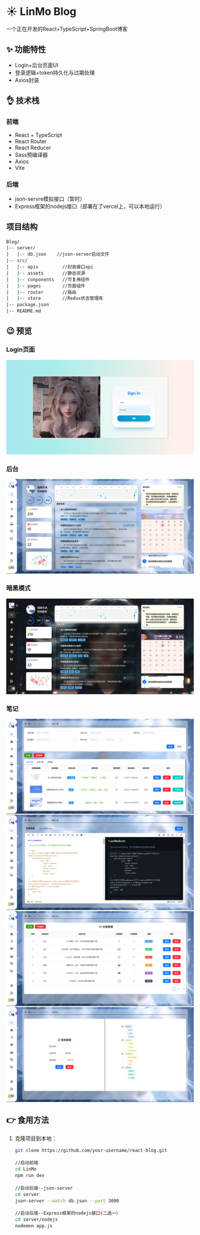 # ☀️ LinMo Blog

  一个正在开发的React+TypeScript+SpringBoot博客

## ✨ 功能特性

- Login+后台页面UI
- 登录逻辑+token持久化与过期处理
- Axios封装

## 👌 技术栈

### 前端
- React + TypeScript
- React Router
- React Reducer
- Sass预编译器
- Axios
- Vite

### 后端
- json-servre模拟接口（暂时）
- Express框架的nodejs接口（部署在了vercel上，可以本地运行）

## 项目结构
```bash
Blog/
|-- server/
|   |-- db.json    //json-server启动文件
|-- src/
|   |-- apis         //封装接口api
|   |-- assets       //静态资源
|   |-- conponents   //可复用组件
|   |-- pages        //页面组件
|   |-- router       //路由
|   |-- store        //Redux状态管理库
|-- package.json
|-- README.md
```

## 😉 预览

### Login页面
![](./预览图/login.png)

### 后台
![](./预览图/6dfd3bba599fe52e6036d11048d2d5a.png)

### 暗黑模式
![](./预览图/4c231a8c0883ca239473ed4212cbdcb.png)

### 笔记
![](./预览图/4f0b79b38e638ab3575b58d9e7f3bbf.png)
![](./预览图/7be2fa75cafc471cd67bf43a88eeec6.png)
![](./预览图/ca47cdbe89724673ce6d729b9c96d15.png)
![](./预览图/8aa529549653d4ba2651ba6d0e3bb1c.png)

## 👉 食用方法

1. 克隆项目到本地：

   ```bash
   git clone https://github.com/your-username/react-blog.git

   //启动前端
   cd LinMo
   npm run dev

   //启动后端--json-server
   cd server
   json-server --watch db.json --port 3000

   //启动后端--Express框架的nodejs接口(二选一）
   cd server/nodejs
   nodemon app.js   
